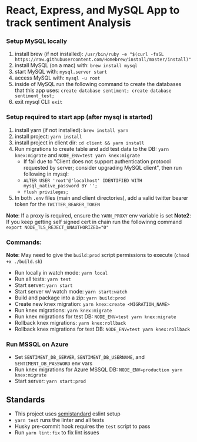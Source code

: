 # React, Express, and MySQL App to track sentiment Analysis

### Setup MySQL locally
1) install brew (if not installed): `/usr/bin/ruby -e "$(curl -fsSL https://raw.githubusercontent.com/Homebrew/install/master/install)"`
1) install MySQL (on a mac) with: `brew install mysql`
1) start MySQL with: `mysql.server start`
1) access MySQL with: `mysql -u root`
1) inside of MySQL run the following command to create the databases that this app uses: `create database sentiment; create database sentiment_test;`
1) exit mysql CLI: `exit`

### Setup required to start app (after mysql is started)
1) install yarn (if not installed): `brew install yarn`
1) install project: `yarn install`
1) install project in client dir: `cd client && yarn install`
1) Run migrations to create table and add test data to the DB: `yarn knex:migrate` and `NODE_ENV=test yarn knex:migrate`
    - If fail due to "Client does not support authentication protocol requested by server; consider upgrading MySQL client", then run following in mysql: 
    - `ALTER USER 'root'@'localhost' IDENTIFIED WITH mysql_native_password BY '';`
    - `flush privileges;`
1) In both `.env` files (main and client directories), add a valid twitter bearer token for the `TWITTER_BEARER_TOKEN` 

**Note**: If a proxy is required, ensure the `YARN_PROXY` env variable is set
**Note2**: If you keep getting self signed cert in chain run the followinng command `export NODE_TLS_REJECT_UNAUTHORIZED="0"`

### Commands:
**Note**: May need to give the `build:prod` script permissions to execute (`chmod +x ./build.sh`)
- Run locally in watch mode: `yarn local`
- Run all tests: `yarn test`
- Start server: `yarn start`
- Start server w/ watch mode: `yarn start:watch`
- Build and package into a zip: `yarn build:prod`
- Create new knex migration: `yarn knex:create <MIGRATION_NAME>`
- Run knex migrations: `yarn knex:migrate`
- Run knex migrations for test DB: `NODE_ENV=test yarn knex:migrate`
- Rollback knex migrations: `yarn knex:rollback`
- Rollback knex migrations for test DB: `NODE_ENV=test yarn knex:rollback`

### Run MSSQL on Azure
- Set `SENTIMENT_DB_SERVER`, `SENTIMENT_DB_USERNAME`, and `SENTIMENT_DB_PASSWORD` env vars
- Run knex migrations for Azure MSSQL DB: `NODE_ENV=production yarn knex:migrate`
- Start server: `yarn start:prod`

## Standards
- This project uses [semistandard](https://standardjs.com/) eslint setup
- `yarn test` runs the linter and all tests
- Husky pre-commit hook requires the `test` script to pass
- Run `yarn lint:fix` to fix lint issues
